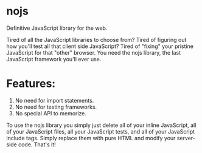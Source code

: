 nojs
====

Definitive JavaScript library for the web.

Tired of all the JavaScript libraries to choose from? Tired of figuring out how you'll test all that client side JavaScript? Tired of "fixing" your pristine JavaScript for that "other" browser. You need the nojs library, the last JavaScript framework you'll ever use.

Features:
====
1. No need for import statements.
2. No need for testing frameworks.
3. No special API to memorize.

To use the nojs library you simply just delete all of your inline JavaScript, all of your JavaScript files, all your JavaScript tests, and all of your JavaScript include tags. Simply replace them with pure HTML and modify your server-side code. That's it!
